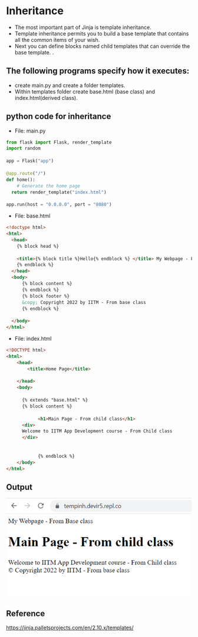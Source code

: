 # Inheritance 
- The most important part of Jinja is template inheritance. 
- Template inheritance permits you to build a base template that contains all the common items of your wish.
- Next you can define blocks named child templates that can override the base template. 
. 
## The following programs specify how it executes:
- create main.py and create a folder templates. 
- Within templates folder create base.html (base class) and index.html(derived class).

## python code for inheritance
- File: main.py
```python linenums="1"
from flask import Flask, render_template
import random

app = Flask("app")

@app.route("/")
def home():
	# Generate the home page
  return render_template("index.html")
  
app.run(host = "0.0.0.0", port = "8080")

```
- File: base.html
```HTML linenums="1"
<!doctype html>
<html>
  <head>
    {% block head %}
    
    <title>{% block title %}Hello{% endblock %} </title> My Webpage - From Base class
    {% endblock %}
  </head>
  <body>
      {% block content %}
      {% endblock %}
      {% block footer %}
      &copy; Copyright 2022 by IITM - From base class
      {% endblock %}
    
  </body>
</html>

```
- File: index.html
```HTML linenums="1"
<!DOCTYPE html>
<html>
    <head>
        <title>Home Page</title>
				
    </head>
    <body>
      
      {% extends "base.html" %}
      {% block content %}
      
			<h1>Main Page - From child class</h1>
      <div>
      Welcome to IITM App Development course - From Child class
      </div>
      
      
			{% endblock %}
    </body>
</html>
```
## Output

![title](Images/inheritance_temp.png)

## Reference
https://jinja.palletsprojects.com/en/2.10.x/templates/